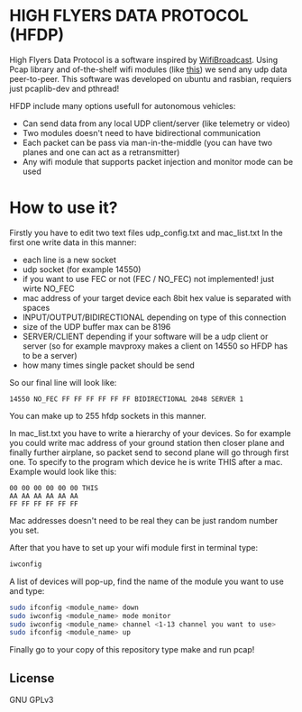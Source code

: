 # HIGH FLYERS DATA PROTOCOL (HFDP)



High Flyers Data Protocol is a software inspired by [WifiBroadcast](https://github.com/rodizio1/ez-wifibroadcast/wiki).
Using Pcap library and of-the-shelf wifi modules (like [this](https://www.alfa.com.tw/service_1_detail/5.htm)) we send any udp data peer-to-peer.
This software was developed on ubuntu and rasbian, requiers just pcaplib-dev and pthread!

HFDP include many options usefull for autonomous vehicles:

  - Can send data from any local UDP client/server (like telemetry or video)
  - Two modules doesn't need to have bidirectional communication
  - Each packet can be pass via man-in-the-middle (you can have two planes and one can act as a retransmitter)
  - Any wifi module that supports packet injection and monitor mode can be used

# How to use it?

Firstly you have to edit two text files udp_config.txt and mac_list.txt
In the first one write data in this manner:
 - each line is a new socket
 - udp socket (for example 14550)
 - if you want to use FEC or not (FEC / NO_FEC) not implemented! just wirte NO_FEC
 - mac address of your target device each 8bit hex value is separated with spaces
 - INPUT/OUTPUT/BIDIRECTIONAL depending on type of this connection
 - size of the UDP buffer max can be 8196
 - SERVER/CLIENT depending if your software will be a udp client or server (so for example mavproxy makes a client on 14550 so HFDP has to be a server)
 - how many times single packet should be send

So our final line will look like:
```
14550 NO_FEC FF FF FF FF FF FF BIDIRECTIONAL 2048 SERVER 1
```
You can make up to 255 hfdp sockets in this manner.

In mac_list.txt you have to write a hierarchy of your devices. So for example you could write mac address of your ground station then closer plane and finally further airplane, so packet send to second plane will go through first one. To specify to the program which device he is write THIS after a mac.
Example would look like this:

```
00 00 00 00 00 00 THIS
AA AA AA AA AA AA
FF FF FF FF FF FF
```

Mac addresses doesn't need to be real they can be just random number you set.


After that you have to set up your wifi module first in terminal type:

```sh
iwconfig
```

A list of devices will pop-up, find the name of the module you want to use and type:

```sh
sudo ifconfig <module_name> down
sudo iwconfig <module_name> mode monitor
sudo iwconfig <module_name> channel <1-13 channel you want to use>
sudo ifconfig <module_name> up
```

Finally go to your copy of this repository type make and run pcap!



License
----

GNU GPLv3

